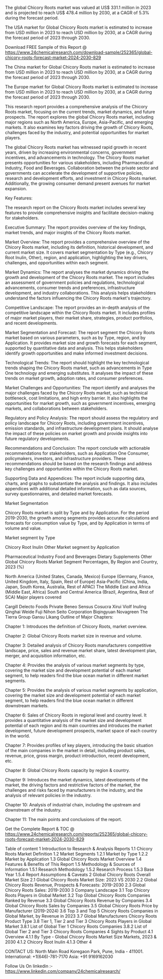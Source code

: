 The global Chicory Roots market was valued at US$ 331.1 million in 2023 and is projected to reach US$ 478.4 million by 2030, at a CAGR of 5.3% during the forecast period.

The USA market for Global Chicory Roots market is estimated to increase from USD million in 2023 to reach USD million by 2030, at a CAGR during the forecast period of 2023 through 2030.

Download FREE Sample of this Report @ https://www.24chemicalresearch.com/download-sample/252365/global-chicory-roots-forecast-market-2024-2030-829

The China market for Global Chicory Roots market is estimated to increase from USD million in 2023 to reach USD million by 2030, at a CAGR during the forecast period of 2023 through 2030.

The Europe market for Global Chicory Roots market is estimated to increase from USD million in 2023 to reach USD million by 2030, at a CAGR during the forecast period of 2023 through 2030.

This research report provides a comprehensive analysis of the Chicory Roots market, focusing on the current trends, market dynamics, and future prospects. The report explores the global Chicory Roots market, including major regions such as North America, Europe, Asia-Pacific, and emerging markets. It also examines key factors driving the growth of Chicory Roots, challenges faced by the industry, and potential opportunities for market players.

The global Chicory Roots market has witnessed rapid growth in recent years, driven by increasing environmental concerns, government incentives, and advancements in technology. The Chicory Roots market presents opportunities for various stakeholders, including Pharmaceutical Industry, Food and Beverages. Collaboration between the private sector and governments can accelerate the development of supportive policies, research and development efforts, and investment in Chicory Roots market. Additionally, the growing consumer demand present avenues for market expansion.

Key Features:

The research report on the Chicory Roots market includes several key features to provide comprehensive insights and facilitate decision-making for stakeholders.

Executive Summary: The report provides overview of the key findings, market trends, and major insights of the Chicory Roots market.

Market Overview: The report provides a comprehensive overview of the Chicory Roots market, including its definition, historical development, and current market size. It covers market segmentation by Type (e.g., Chicory Root Inulin, Other), region, and application, highlighting the key drivers, challenges, and opportunities within each segment.

Market Dynamics: The report analyses the market dynamics driving the growth and development of the Chicory Roots market. The report includes an assessment of government policies and regulations, technological advancements, consumer trends and preferences, infrastructure development, and industry collaborations. This analysis helps stakeholders understand the factors influencing the Chicory Roots market's trajectory.

Competitive Landscape: The report provides an in-depth analysis of the competitive landscape within the Chicory Roots market. It includes profiles of major market players, their market share, strategies, product portfolios, and recent developments.

Market Segmentation and Forecast: The report segment the Chicory Roots market based on various parameters, such as by Type, region, and by Application. It provides market size and growth forecasts for each segment, supported by quantitative data and analysis. This helps stakeholders identify growth opportunities and make informed investment decisions.

Technological Trends: The report should highlight the key technological trends shaping the Chicory Roots market, such as advancements in Type One technology and emerging substitutes. It analyses the impact of these trends on market growth, adoption rates, and consumer preferences.

Market Challenges and Opportunities: The report identify and analyses the major challenges faced by the Chicory Roots market, such as technical bottleneck, cost limitations, and high entry barrier. It also highlights the opportunities for market growth, such as government incentives, emerging markets, and collaborations between stakeholders.

Regulatory and Policy Analysis: The report should assess the regulatory and policy landscape for Chicory Roots, including government incentives, emission standards, and infrastructure development plans. It should analyse the impact of these policies on market growth and provide insights into future regulatory developments.

Recommendations and Conclusion: The report conclude with actionable recommendations for stakeholders, such as Application One Consumer, policymakers, investors, and infrastructure providers. These recommendations should be based on the research findings and address key challenges and opportunities within the Chicory Roots market.

Supporting Data and Appendices: The report include supporting data, charts, and graphs to substantiate the analysis and findings. It also includes appendices with additional detailed information, such as data sources, survey questionnaires, and detailed market forecasts.

Market Segmentation

Chicory Roots market is split by Type and by Application. For the period 2019-2030, the growth among segments provides accurate calculations and forecasts for consumption value by Type, and by Application in terms of volume and value.

Market segment by Type

Chicory Root Inulin
Other
Market segment by Application

Pharmaceutical Industry
Food and Beverages
Dietary Supplements
Other
Global Chicory Roots Market Segment Percentages, By Region and Country, 2023 (%)

North America (United States, Canada, Mexico)
Europe (Germany, France, United Kingdom, Italy, Spain, Rest of Europe)
Asia-Pacific (China, India, Japan, South Korea, Australia, Rest of APAC)
The Middle East and Africa (Middle East, Africa)
South and Central America (Brazil, Argentina, Rest of SCA)
Major players covered

Cargill
Delecto Foods Private
Beneo
Sensus
Cosucra
Xirui
Violf
Inuling
Qinghai Weide
Fuji Nihon Seito Corporation
Biqingyuan
Novagreen
The Tierra Group
Gansu Likang
Outline of Major Chapters:

Chapter 1: Introduces the definition of Chicory Roots, market overview.

Chapter 2: Global Chicory Roots market size in revenue and volume.

Chapter 3: Detailed analysis of Chicory Roots manufacturers competitive landscape, price, sales and revenue market share, latest development plan, merger, and acquisition information, etc.

Chapter 4: Provides the analysis of various market segments by type, covering the market size and development potential of each market segment, to help readers find the blue ocean market in different market segments.

Chapter 5: Provides the analysis of various market segments by application, covering the market size and development potential of each market segment, to help readers find the blue ocean market in different downstream markets.

Chapter 6: Sales of Chicory Roots in regional level and country level. It provides a quantitative analysis of the market size and development potential of each region and its main countries and introduces the market development, future development prospects, market space of each country in the world.

Chapter 7: Provides profiles of key players, introducing the basic situation of the main companies in the market in detail, including product sales, revenue, price, gross margin, product introduction, recent development, etc.

Chapter 8: Global Chicory Roots capacity by region & country.

Chapter 9: Introduces the market dynamics, latest developments of the market, the driving factors and restrictive factors of the market, the challenges and risks faced by manufacturers in the industry, and the analysis of relevant policies in the industry.

Chapter 10: Analysis of industrial chain, including the upstream and downstream of the industry.

Chapter 11: The main points and conclusions of the report.

Get the Complete Report & TOC @ https://www.24chemicalresearch.com/reports/252365/global-chicory-roots-forecast-market-2024-2030-829

Table of content
1 Introduction to Research & Analysis Reports
1.1 Chicory Roots Market Definition
1.2 Market Segments
1.2.1 Market by Type
1.2.2 Market by Application
1.3 Global Chicory Roots Market Overview
1.4 Features & Benefits of This Report
1.5 Methodology & Sources of Information
1.5.1 Research Methodology
1.5.2 Research Process
1.5.3 Base Year
1.5.4 Report Assumptions & Caveats
2 Global Chicory Roots Overall Market Size
2.1 Global Chicory Roots Market Size: 2023 VS 2030
2.2 Global Chicory Roots Revenue, Prospects & Forecasts: 2019-2030
2.3 Global Chicory Roots Sales: 2019-2030
3 Company Landscape
3.1 Top Chicory Roots Players in Global Market
3.2 Top Global Chicory Roots Companies Ranked by Revenue
3.3 Global Chicory Roots Revenue by Companies
3.4 Global Chicory Roots Sales by Companies
3.5 Global Chicory Roots Price by Manufacturer (2019-2024)
3.6 Top 3 and Top 5 Chicory Roots Companies in Global Market, by Revenue in 2023
3.7 Global Manufacturers Chicory Roots Product Type
3.8 Tier 1, Tier 2 and Tier 3 Chicory Roots Players in Global Market
3.8.1 List of Global Tier 1 Chicory Roots Companies
3.8.2 List of Global Tier 2 and Tier 3 Chicory Roots Companies
4 Sights by Product
4.1 Overview
4.1.1 By Type - Global Chicory Roots Market Size Markets, 2023 & 2030
4.1.2 Chicory Root Inulin
4.1.3 Other
4

CONTACT US:
North Main Road Koregaon Park, Pune, India - 411001.
International: +1(646)-781-7170
Asia: +91 9169162030

Follow Us On linkedin :- https://www.linkedin.com/company/24chemicalresearch/
